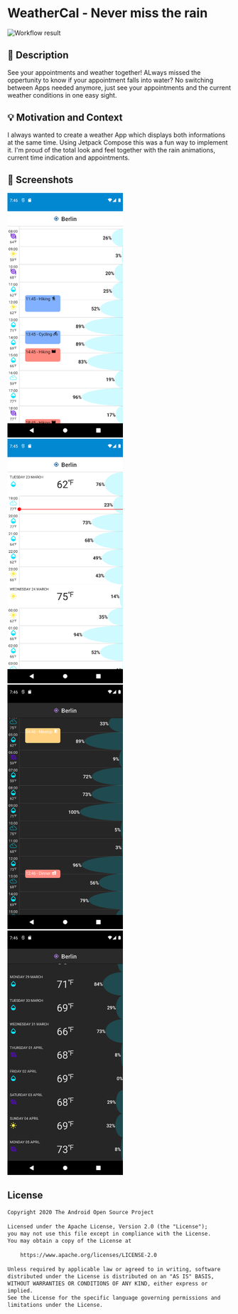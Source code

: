 # WeatherCal - Never miss the rain

<!--- Replace <OWNER> with your Github Username and <REPOSITORY> with the name of your repository. -->
<!--- You can find both of these in the url bar when you open your repository in github. -->
![Workflow result](https://github.com/tritter/android-dev-challenge-weather/workflows/Check/badge.svg)


## :scroll: Description
See your appointments and weather together! ALways missed the oppertunity to know if your appointment falls into water? No switching between Apps needed anymore, just see your appointments and the current weather conditions in one easy sight.


## :bulb: Motivation and Context
<!--- Optionally point readers to interesting parts of your submission. -->
I always wanted to create a weather App which displays both informations at the same time. Using Jetpack Compose this was a fun way to implement it. I'm proud of the total look and feel together with the rain animations, current time indication and appointments.


## :camera_flash: Screenshots
<img src="/results/screenshot_1.png" width="260">&emsp;<img src="/results/screenshot_2.png" width="260">
<br>
<img src="/results/screenshot_1b.png" width="260">&emsp;<img src="/results/screenshot_2b.png" width="260">
## License
```
Copyright 2020 The Android Open Source Project

Licensed under the Apache License, Version 2.0 (the "License");
you may not use this file except in compliance with the License.
You may obtain a copy of the License at

    https://www.apache.org/licenses/LICENSE-2.0

Unless required by applicable law or agreed to in writing, software
distributed under the License is distributed on an "AS IS" BASIS,
WITHOUT WARRANTIES OR CONDITIONS OF ANY KIND, either express or implied.
See the License for the specific language governing permissions and
limitations under the License.
```